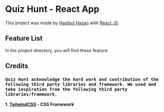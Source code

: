 # Quiz Hunt - React App

This project was made by  [Hasibul Hasan](https://github.com/cbHasib) with [React JS](https://github.com/facebook/create-react-app).

## Feature List

In the project directory, you will find these feature:

<!-- ### `Future 1` -->




## Credits

### `Quiz Hunt acknowledge the hard work and contribution of the following third party libraries and framework. We used and take inspiration from the following third party libraries/framework.`
**1. [TailwindCSS](https://tailwindcss.com/) - CSS Framework**

